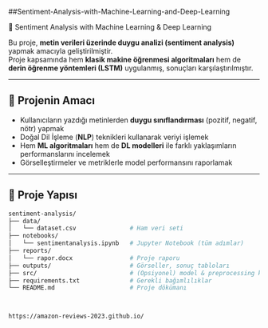 


##Sentiment-Analysis-with-Machine-Learning-and-Deep-Learning

 📝 Sentiment Analysis with Machine Learning & Deep Learning

Bu proje, **metin verileri üzerinde duygu analizi (sentiment analysis)** yapmak amacıyla geliştirilmiştir.  
Proje kapsamında hem **klasik makine öğrenmesi algoritmaları** hem de **derin öğrenme yöntemleri (LSTM)** uygulanmış, sonuçları karşılaştırılmıştır.  

---

## 🎯 Projenin Amacı

- Kullanıcıların yazdığı metinlerden **duygu sınıflandırması** (pozitif, negatif, nötr) yapmak  
- Doğal Dil İşleme (**NLP**) teknikleri kullanarak veriyi işlemek  
- Hem **ML algoritmaları** hem de **DL modelleri** ile farklı yaklaşımların performanslarını incelemek  
- Görselleştirmeler ve metriklerle model performansını raporlamak  

---

## 📂 Proje Yapısı

```bash
sentiment-analysis/
├── data/
│   └── dataset.csv               # Ham veri seti
├── notebooks/
│   └── sentimentanalysis.ipynb   # Jupyter Notebook (tüm adımlar)
├── reports/
│   └── rapor.docx                # Proje raporu
├── outputs/                      # Görseller, sonuç tabloları
├── src/                          # (Opsiyonel) model & preprocessing kodları
├── requirements.txt              # Gerekli bağımlılıklar
└── README.md                     # Proje dökümanı



https://amazon-reviews-2023.github.io/
